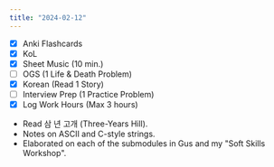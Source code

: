 ```yaml
---
title: "2024-02-12"
---
```


- [x] Anki Flashcards
- [x] KoL
- [x] Sheet Music (10 min.)
- [ ] OGS (1 Life & Death Problem)
- [x] Korean (Read 1 Story)
- [ ] Interview Prep (1 Practice Problem)
- [x] Log Work Hours (Max 3 hours)

* Read 삼 년 고개 (Three-Years Hill).
* Notes on ASCII and C-style strings.
* Elaborated on each of the submodules in Gus and my "Soft Skills Workshop".